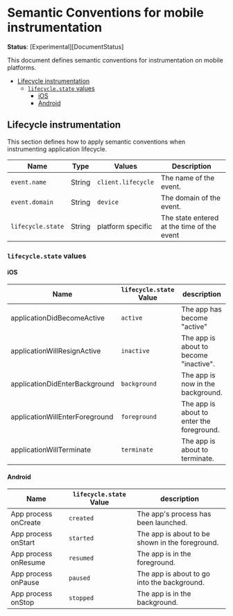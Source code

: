 # Semantic Conventions for mobile instrumentation

**Status**: [Experimental][DocumentStatus]

This document defines semantic conventions for instrumentation on mobile platforms.

<!-- toc -->

- [Lifecycle instrumentation](#lifecycle-instrumentation)
  * [`lifecycle.state` values](#lifecyclestate-values)
    + [iOS](#ios)
    + [Android](#android)

<!-- tocstop -->

## Lifecycle instrumentation

This section defines how to apply semantic conventions when instrumenting application lifecycle.

| Name              | Type   | Values             | Description                                |
|-------------------|--------|--------------------|--------------------------------------------|
| `event.name`      | String | `client.lifecycle` | The name of the event.                     |
| `event.domain`    | String | `device`           | The domain of the event.                   |
| `lifecycle.state` | String | platform specific  | The state entered at the time of the event |

### `lifecycle.state` values

#### iOS

| Name                           | `lifecycle.state` Value | description                                |
|--------------------------------|-------------------------|--------------------------------------------|
| applicationDidBecomeActive     | `active`                | The app has become "active"                |
| applicationWillResignActive    | `inactive`              | The app is about to become "inactive".     |
| applicationDidEnterBackground  | `background`            | The app is now in the background.          |
| applicationWillEnterForeground | `foreground`            | The app is about to enter the foreground.  |
| applicationWillTerminate       | `terminate`             | The app is about to terminate.             |

#### Android

| Name                 | `lifecycle.state` Value | description                                     |
|----------------------|-------------------------|-------------------------------------------------|
| App process onCreate | `created`               | The app's process has been launched.            |
| App process onStart  | `started`               | The app is about to be shown in the foreground. |
| App process onResume | `resumed`               | The app is in the foreground.                   |
| App process onPause  | `paused`                | The app is about to go into the background.     |
| App process onStop   | `stopped`               | The app is in the background.                   |
